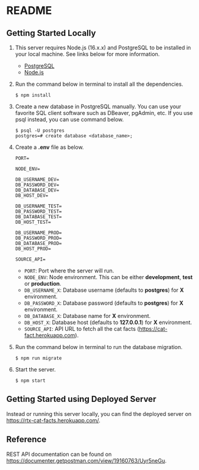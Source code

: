 # README

## Getting Started Locally

1. This server requires Node.js (16.x.x) and PostgreSQL to be installed in your local machine. See links below for more information.

   - [PostgreSQL](https://www.postgresql.org/download/)
   - [Node.js](https://nodejs.org/en/)

2. Run the command below in terminal to install all the dependencies.

   ```
   $ npm install
   ```

3. Create a new database in PostgreSQL manually. You can use your favorite SQL client software such as DBeaver, pgAdmin, etc. If you use psql instead, you can use command below.

   ```
   $ psql -U postgres
   postgres=# create database <database_name>;
   ```

4. Create a **.env** file as below.

   ```
   PORT=

   NODE_ENV=

   DB_USERNAME_DEV=
   DB_PASSWORD_DEV=
   DB_DATABASE_DEV=
   DB_HOST_DEV=

   DB_USERNAME_TEST=
   DB_PASSWORD_TEST=
   DB_DATABASE_TEST=
   DB_HOST_TEST=

   DB_USERNAME_PROD=
   DB_PASSWORD_PROD=
   DB_DATABASE_PROD=
   DB_HOST_PROD=

   SOURCE_API=
   ```

   - `PORT`: Port where the server will run.
   - `NODE_ENV`: Node environment. This can be either **development**, **test** or **production**.
   - `DB_USERNAME_X`: Database username (defaults to **postgres**) for **X** environment.
   - `DB_PASSWORD_X`: Database password (defaults to **postgres**) for **X** environment.
   - `DB_DATABASE_X`: Database name for **X** environment.
   - `DB_HOST_X`: Database host (defaults to **127.0.0.1**) for **X** environment.
   - `SOURCE_API`: API URL to fetch all the cat facts (https://cat-fact.herokuapp.com).

5. Run the command below in terminal to run the database migration.

   ```
   $ npm run migrate
   ```

6. Start the server.

   ```
   $ npm start
   ```

## Getting Started using Deployed Server

Instead or running this server locally, you can find the deployed server on https://rtx-cat-facts.herokuapp.com/.

## Reference

REST API documentation can be found on https://documenter.getpostman.com/view/19160763/Uyr5neGu.
